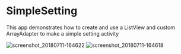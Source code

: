 # SimpleSetting
This app demonstrates how to create and use a ListView and custom ArrayAdapter to make a simple setting activity 


![screenshot_20180711-164622](https://user-images.githubusercontent.com/33540436/42591253-12291afc-853e-11e8-8ee6-57102402fce7.png)  ![screenshot_20180711-164618](https://user-images.githubusercontent.com/33540436/42591117-a582e9e6-853d-11e8-9772-232f46b30fb6.png)
